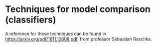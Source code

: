 # Techniques for model comparison (classifiers)

A reference for these techniques can be found in https://arxiv.org/pdf/1811.12808.pdf, from professor Sebastian Raschka.
